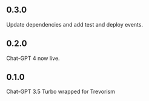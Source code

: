 ## 0.3.0

Update dependencies and add test and deploy events.

## 0.2.0

Chat-GPT 4 now live.

## 0.1.0

Chat-GPT 3.5 Turbo wrapped for Trevorism
